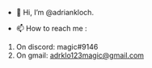 - 👋 Hi, I’m @adriankloch.

- 📫 How to reach me :
1. On discord: magic#9146
2. On gmail: adrklo123magic@gmail.com

<!---
adriankloch/adriankloch is a ✨ special ✨ repository because its `README.md` (this file) appears on your GitHub profile.
You can click the Preview link to take a look at your changes.
--->
